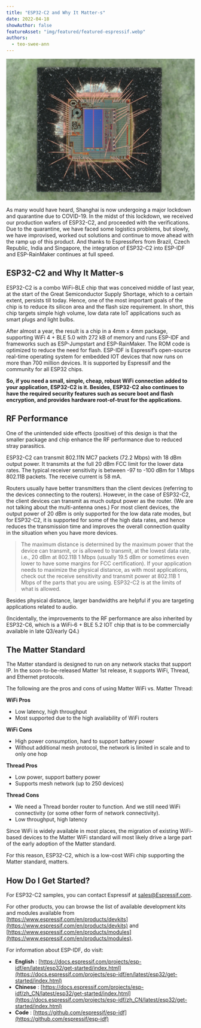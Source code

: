 ```yaml
---
title: "ESP32-C2 and Why It Matter-s"
date: 2022-04-18
showAuthor: false
featureAsset: "img/featured/featured-espressif.webp"
authors:
  - teo-swee-ann
---
```

![](img/espc-1.webp)

As many would have heard, Shanghai is now undergoing a major lockdown and quarantine due to COVID-19. In the midst of this lockdown, we received our production wafers of ESP32-C2, and proceeded with the verifications. Due to the quarantine, we have faced some logistics problems, but slowly, we have improvised, worked out solutions and continue to move ahead with the ramp up of this product. And thanks to Espressifers from Brazil, Czech Republic, India and Singapore, the integration of ESP32-C2 into ESP-IDF and ESP-RainMaker continues at full speed.

## ESP32-C2 and Why It Matter-s

ESP32-C2 is a combo WiFi-BLE chip that was conceived middle of last year, at the start of the Great Semiconductor Supply Shortage, which to a certain extent, persists till today. Hence, one of the most important goals of the chip is to reduce its silicon area and the flash size requirement. In short, this chip targets simple high volume, low data rate IoT applications such as smart plugs and light bulbs.

After almost a year, the result is a chip in a 4mm x 4mm package, supporting WiFi 4 + BLE 5.0 with 272 kB of memory and runs ESP-IDF and frameworks such as ESP-Jumpstart and ESP-RainMaker. The ROM code is optimized to reduce the need for flash. ESP-IDF is Espressif’s open-source real-time operating system for embedded IOT devices that now runs on more than 700 million devices. It is supported by Espressif and the community for all ESP32 chips.

__So, if you need a small, simple, cheap, robust WiFi connection added to your application, ESP32-C2 is it. Besides, ESP32-C2 also continues to have the required security features such as secure boot and flash encryption, and provides hardware root-of-trust for the applications.__ 

## RF Performance

One of the unintended side effects (positive) of this design is that the smaller package and chip enhance the RF performance due to reduced stray parasitics.

ESP32-C2 can transmit 802.11N MC7 packets (72.2 Mbps) with 18 dBm output power. It transmits at the full 20 dBm FCC limit for the lower data rates. The typical receiver sensitivity is between -97 to -100 dBm for 1 Mbps 802.11B packets. The receive current is 58 mA.

Routers usually have better transmitters than the client devices (referring to the devices connecting to the routers). However, in the case of ESP32-C2, the client devices can transmit as much output power as the router. (We are not talking about the multi-antenna ones.) For most client devices, the output power of 20 dBm is only supported for the low data rate modes, but for ESP32-C2, it is supported for some of the high data rates, and hence reduces the transmission time and improves the overall connection quality in the situation when you have more devices.

> The maximum distance is determined by the maximum power that the device can transmit, or is allowed to transmit, at the lowest data rate, i.e., 20 dBm at 802.11B 1 Mbps (usually 19.5 dBm or sometimes even lower to have some margins for FCC certification). If your application needs to maximize the physical distance, as with most applications, check out the receive sensitivity and transmit power at 802.11B 1 Mbps of the parts that you are using. ESP32-C2 is at the limits of what is allowed.

Besides physical distance, larger bandwidths are helpful if you are targeting applications related to audio.

(Incidentally, the improvements to the RF performance are also inherited by ESP32-C6, which is a WiFi-6 + BLE 5.2 IOT chip that is to be commercially available in late Q3/early Q4.)

## The Matter Standard

The Matter standard is designed to run on any network stacks that support IP. In the soon-to-be-released Matter 1st release, it supports WiFi, Thread, and Ethernet protocols.

The following are the pros and cons of using Matter WiFi vs. Matter Thread:

__WiFi Pros__ 

- Low latency, high throughput
- Most supported due to the high availability of WiFi routers

__WiFi Cons__ 

- High power consumption, hard to support battery power
- Without additional mesh protocol, the network is limited in scale and to only one hop

__Thread Pros__ 

- Low power, support battery power
- Supports mesh network (up to 250 devices)

__Thread Cons__ 

- We need a Thread border router to function. And we still need WiFi connectivity (or some other form of network connectivity).
- Low throughput, high latency

Since WiFi is widely available in most places, the migration of existing WiFi-based devices to the Matter WiFi standard will most likely drive a large part of the early adoption of the Matter standard.

For this reason, ESP32-C2, which is a low-cost WiFi chip supporting the Matter standard, matters.

## How Do I Get Started?

For ESP32-C2 samples, you can contact Espressif at sales@Espressif.com.

For other products, you can browse the list of available development kits and modules available from [https://www.espressif.com/en/products/devkits](https://www.espressif.com/en/products/devkits) and [https://www.espressif.com/en/products/modules](https://www.espressif.com/en/products/modules).

For information about ESP-IDF, do visit:

- __English__ : [https://docs.espressif.com/projects/esp-idf/en/latest/esp32/get-started/index.html](https://docs.espressif.com/projects/esp-idf/en/latest/esp32/get-started/index.html)
- __Chinese__ : [https://docs.espressif.com/projects/esp-idf/zh_CN/latest/esp32/get-started/index.html](https://docs.espressif.com/projects/esp-idf/zh_CN/latest/esp32/get-started/index.html)
- __Code__ : [https://github.com/espressif/esp-idf](https://github.com/espressif/esp-idf)
